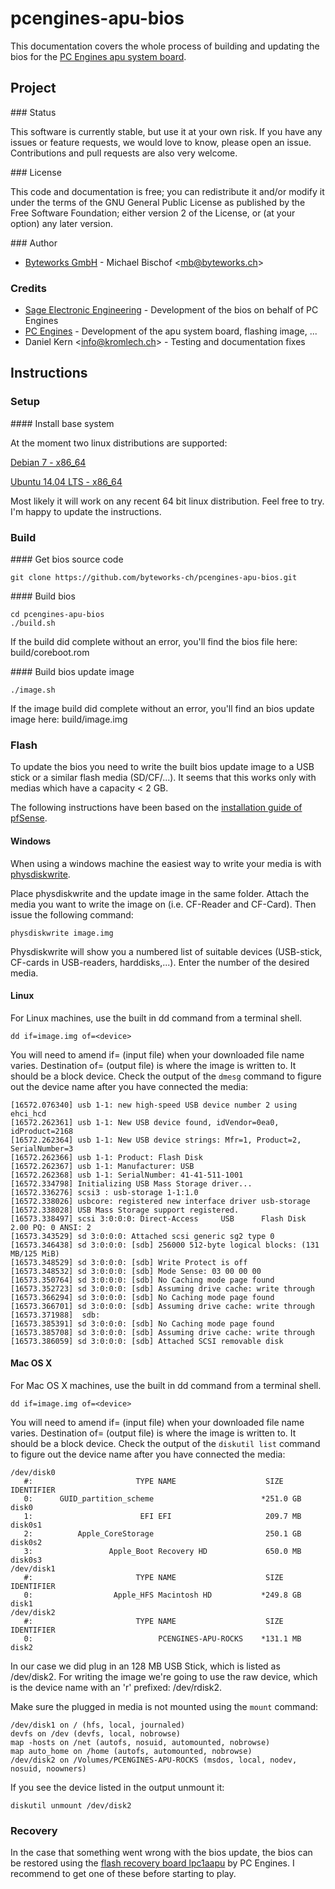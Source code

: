 # pcengines-apu-bios

This documentation covers the whole process of building and updating the bios for the [PC Engines apu system board](http://www.pcengines.ch/apu.htm).

## Project

### Status

This software is currently stable, but use it at your own risk. If you have any issues or feature requests, we would love to know, please open an issue. Contributions and pull requests are also very welcome.


### License

This code and documentation is free; you can redistribute it and/or modify it under the terms of the GNU General Public License as published by the Free Software Foundation; either version 2 of the License, or (at your option) any later version.


### Author

- [Byteworks GmbH](http://www.byteworks.ch) - Michael Bischof <<mb@byteworks.ch>>


### Credits

- [Sage Electronic Engineering](http://www.se-eng.com)  - Development of the bios on behalf of PC Engines
- [PC Engines](http://www.pcengines.ch) - Development of the apu system board, flashing image, ...
- Daniel Kern <<info@kromlech.ch>> - Testing and documentation fixes


## Instructions

### Setup

#### Install base system

At the moment two linux distributions are supported:

[Debian 7 - x86_64](https://github.com/byteworks-ch/pcengines-apu-bios/wiki/Setup-Debian-7-(Wheezy))

[Ubuntu 14.04 LTS - x86_64](https://github.com/byteworks-ch/pcengines-apu-bios/wiki/Setup-Ubuntu-14.04-LTS-(Trusty-Tahr))


Most likely it will work on any recent 64 bit linux distribution. Feel free to try. I'm happy to update the instructions.


### Build

#### Get bios source code

`git clone https://github.com/byteworks-ch/pcengines-apu-bios.git`

#### Build bios

```	
cd pcengines-apu-bios
./build.sh
```

If the build did complete without an error, you'll find the bios file here: build/coreboot.rom

#### Build bios update image

`./image.sh`

If the image build did complete without an error, you'll find an bios update image here: build/image.img


### Flash

To update the bios you need to write the built bios update image to a USB stick or a similar flash media (SD/CF/...). It seems that this works only with medias which have a capacity < 2 GB.

The following instructions have been based on the [installation guide of pfSense](https://doc.pfsense.org/index.php/Installing_pfSense).

#### Windows

When using a windows machine the easiest way to write your media is with [physdiskwrite](http://m0n0.ch/wall/physdiskwrite.php).

Place physdiskwrite and the update image in the same folder. Attach the media you want to write the image on  (i.e. CF-Reader and CF-Card). Then issue the following command:

`physdiskwrite image.img`

Physdiskwrite will show you a numbered list of suitable devices (USB-stick, CF-cards in USB-readers, harddisks,...). Enter the number of the desired media.

#### Linux

For Linux machines, use the built in dd command from a terminal shell. 

`dd if=image.img of=<device>`

You will need to amend if= (input file) when your downloaded file name varies. Destination of= (output file) is where the image is written to. It should be a block device. Check the output of the `dmesg` command to figure out the device name after you have connected the media:

```
[16572.076340] usb 1-1: new high-speed USB device number 2 using ehci_hcd
[16572.262361] usb 1-1: New USB device found, idVendor=0ea0, idProduct=2168
[16572.262364] usb 1-1: New USB device strings: Mfr=1, Product=2, SerialNumber=3
[16572.262366] usb 1-1: Product: Flash Disk      
[16572.262367] usb 1-1: Manufacturer: USB     
[16572.262368] usb 1-1: SerialNumber: 41-41-511-1001
[16572.334798] Initializing USB Mass Storage driver...
[16572.336276] scsi3 : usb-storage 1-1:1.0
[16572.338026] usbcore: registered new interface driver usb-storage
[16572.338028] USB Mass Storage support registered.
[16573.338497] scsi 3:0:0:0: Direct-Access     USB      Flash Disk       2.00 PQ: 0 ANSI: 2
[16573.343529] sd 3:0:0:0: Attached scsi generic sg2 type 0
[16573.346438] sd 3:0:0:0: [sdb] 256000 512-byte logical blocks: (131 MB/125 MiB)
[16573.348529] sd 3:0:0:0: [sdb] Write Protect is off
[16573.348532] sd 3:0:0:0: [sdb] Mode Sense: 03 00 00 00
[16573.350764] sd 3:0:0:0: [sdb] No Caching mode page found
[16573.352723] sd 3:0:0:0: [sdb] Assuming drive cache: write through
[16573.366294] sd 3:0:0:0: [sdb] No Caching mode page found
[16573.366701] sd 3:0:0:0: [sdb] Assuming drive cache: write through
[16573.371988]  sdb:
[16573.385391] sd 3:0:0:0: [sdb] No Caching mode page found
[16573.385708] sd 3:0:0:0: [sdb] Assuming drive cache: write through
[16573.386059] sd 3:0:0:0: [sdb] Attached SCSI removable disk
```

#### Mac OS X

For Mac OS X machines, use the built in dd command from a terminal shell. 

`dd if=image.img of=<device>`

You will need to amend if= (input file) when your downloaded file name varies. Destination of= (output file) is where the image is written to. It should be a block device. Check the output of the `diskutil list` command to figure out the device name after you have connected the media:

```
/dev/disk0
   #:                       TYPE NAME                    SIZE       IDENTIFIER
   0:      GUID_partition_scheme                        *251.0 GB   disk0
   1:                        EFI EFI                     209.7 MB   disk0s1
   2:          Apple_CoreStorage                         250.1 GB   disk0s2
   3:                 Apple_Boot Recovery HD             650.0 MB   disk0s3
/dev/disk1
   #:                       TYPE NAME                    SIZE       IDENTIFIER
   0:                  Apple_HFS Macintosh HD           *249.8 GB   disk1
/dev/disk2
   #:                       TYPE NAME                    SIZE       IDENTIFIER
   0:                            PCENGINES-APU-ROCKS    *131.1 MB   disk2
```

In our case we did plug in an 128 MB USB Stick, which is listed as /dev/disk2.
For writing the image we're going to use the raw device, which is the device name with
an 'r' prefixed: /dev/rdisk2.

Make sure the plugged in media is not mounted using the `mount` command:

```
/dev/disk1 on / (hfs, local, journaled)
devfs on /dev (devfs, local, nobrowse)
map -hosts on /net (autofs, nosuid, automounted, nobrowse)
map auto_home on /home (autofs, automounted, nobrowse)
/dev/disk2 on /Volumes/PCENGINES-APU-ROCKS (msdos, local, nodev, nosuid, noowners)
```

If you see the device listed in the output unmount it:

`diskutil unmount /dev/disk2`


### Recovery

In the case that something went wrong with the bios update, the bios can be restored using the [flash recovery board lpc1aapu](http://www.pcengines.ch/lpc1aapu.htm) by PC Engines.
I recommend to get one of these before starting to play.

